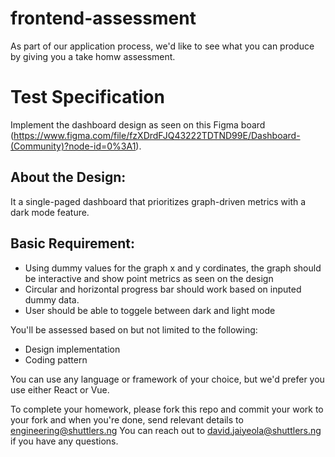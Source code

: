 # frontend-assessment
As part of our application process, we'd like to see what you can produce by giving you a take homw assessment.

# Test Specification
Implement the dashboard design as seen on this Figma board (https://www.figma.com/file/fzXDrdFJQ43222TDTND99E/Dashboard-(Community)?node-id=0%3A1).

## About the Design:
It a single-paged dashboard that prioritizes graph-driven metrics with a dark mode feature.

## Basic Requirement:
- Using dummy values for the graph x and y cordinates, the graph should be interactive and show point metrics as seen on the design
- Circular and horizontal progress bar should work based on inputed dummy data.
- User should be able to toggele between dark and light mode

You'll be assessed based on but not limited to the following:
- Design implementation
- Coding pattern

You can use any language or framework of your choice, but we'd prefer you use either React or Vue.

To complete your homework, please fork this repo and commit your work to your fork and when you're done, send relevant details to engineering@shuttlers.ng
You can reach out to david.jaiyeola@shuttlers.ng if you have any questions.
